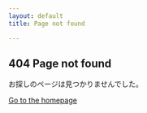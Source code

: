 ```yaml
---
layout: default
title: Page not found

---
```


## 404 Page not found

お探しのページは見つかりませんでした。

[Go to the homepage](/ "Back to homepage")

 